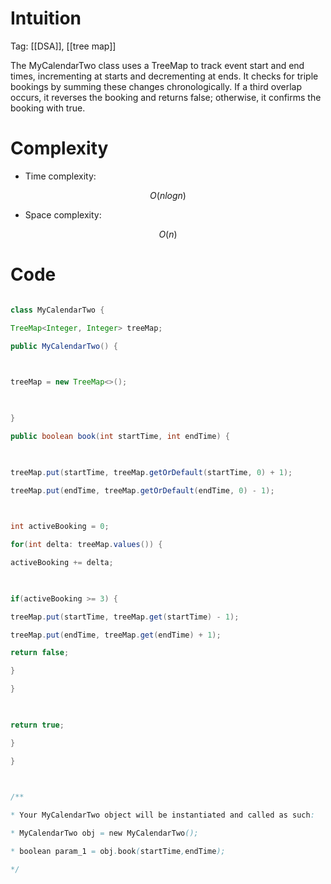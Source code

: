 # Intuition

<!-- Describe your first thoughts on how to solve this problem. -->

Tag: [[DSA]], [[tree map]]


The MyCalendarTwo class uses a TreeMap to track event start and end times, incrementing at starts and decrementing at ends. It checks for triple bookings by summing these changes chronologically. If a third overlap occurs, it reverses the booking and returns false; otherwise, it confirms the booking with true.

  

# Complexity

- Time complexity:

<!-- Add your time complexity here, e.g. $$O(n)$$ -->

$$O(nlogn)$$

  

- Space complexity:

<!-- Add your space complexity here, e.g. $$O(n)$$ -->

$$O(n)$$

  

# Code

```java []

class MyCalendarTwo {

TreeMap<Integer, Integer> treeMap;

public MyCalendarTwo() {

  

treeMap = new TreeMap<>();

  

}

public boolean book(int startTime, int endTime) {

  

treeMap.put(startTime, treeMap.getOrDefault(startTime, 0) + 1);

treeMap.put(endTime, treeMap.getOrDefault(endTime, 0) - 1);

  

int activeBooking = 0;

for(int delta: treeMap.values()) {

activeBooking += delta;

  

if(activeBooking >= 3) {

treeMap.put(startTime, treeMap.get(startTime) - 1);

treeMap.put(endTime, treeMap.get(endTime) + 1);

return false;

}

}

  

return true;

}

}

  

/**

* Your MyCalendarTwo object will be instantiated and called as such:

* MyCalendarTwo obj = new MyCalendarTwo();

* boolean param_1 = obj.book(startTime,endTime);

*/

```